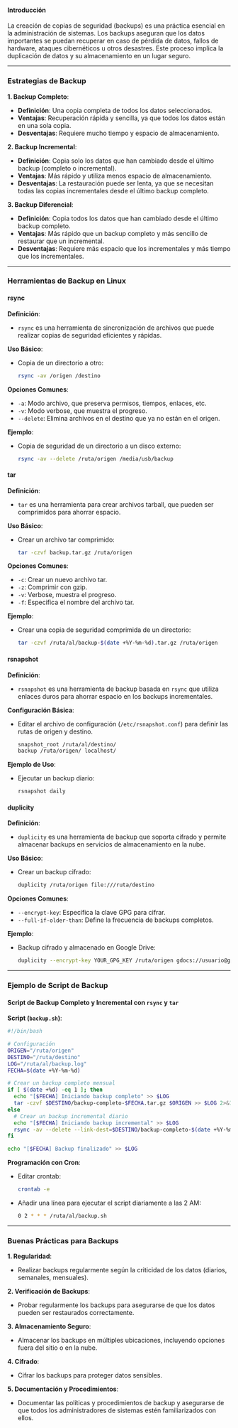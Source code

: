 
#### Introducción

La creación de copias de seguridad (backups) es una práctica esencial en la administración de sistemas. Los backups aseguran que los datos importantes se puedan recuperar en caso de pérdida de datos, fallos de hardware, ataques cibernéticos u otros desastres. Este proceso implica la duplicación de datos y su almacenamiento en un lugar seguro.

---

### Estrategias de Backup

**1. Backup Completo**:
- **Definición**: Una copia completa de todos los datos seleccionados.
- **Ventajas**: Recuperación rápida y sencilla, ya que todos los datos están en una sola copia.
- **Desventajas**: Requiere mucho tiempo y espacio de almacenamiento.

**2. Backup Incremental**:
- **Definición**: Copia solo los datos que han cambiado desde el último backup (completo o incremental).
- **Ventajas**: Más rápido y utiliza menos espacio de almacenamiento.
- **Desventajas**: La restauración puede ser lenta, ya que se necesitan todas las copias incrementales desde el último backup completo.

**3. Backup Diferencial**:
- **Definición**: Copia todos los datos que han cambiado desde el último backup completo.
- **Ventajas**: Más rápido que un backup completo y más sencillo de restaurar que un incremental.
- **Desventajas**: Requiere más espacio que los incrementales y más tiempo que los incrementales.

---

### Herramientas de Backup en Linux

#### rsync

**Definición**:
- `rsync` es una herramienta de sincronización de archivos que puede realizar copias de seguridad eficientes y rápidas.

**Uso Básico**:
- Copia de un directorio a otro:
  ```bash
  rsync -av /origen /destino
  ```

**Opciones Comunes**:
- `-a`: Modo archivo, que preserva permisos, tiempos, enlaces, etc.
- `-v`: Modo verbose, que muestra el progreso.
- `--delete`: Elimina archivos en el destino que ya no están en el origen.

**Ejemplo**:
- Copia de seguridad de un directorio a un disco externo:
  ```bash
  rsync -av --delete /ruta/origen /media/usb/backup
  ```

#### tar

**Definición**:
- `tar` es una herramienta para crear archivos tarball, que pueden ser comprimidos para ahorrar espacio.

**Uso Básico**:
- Crear un archivo tar comprimido:
  ```bash
  tar -czvf backup.tar.gz /ruta/origen
  ```

**Opciones Comunes**:
- `-c`: Crear un nuevo archivo tar.
- `-z`: Comprimir con gzip.
- `-v`: Verbose, muestra el progreso.
- `-f`: Especifica el nombre del archivo tar.

**Ejemplo**:
- Crear una copia de seguridad comprimida de un directorio:
  ```bash
  tar -czvf /ruta/al/backup-$(date +%Y-%m-%d).tar.gz /ruta/origen
  ```

#### rsnapshot

**Definición**:
- `rsnapshot` es una herramienta de backup basada en `rsync` que utiliza enlaces duros para ahorrar espacio en los backups incrementales.

**Configuración Básica**:
- Editar el archivo de configuración (`/etc/rsnapshot.conf`) para definir las rutas de origen y destino.
  ```bash
  snapshot_root /ruta/al/destino/
  backup /ruta/origen/ localhost/
  ```

**Ejemplo de Uso**:
- Ejecutar un backup diario:
  ```bash
  rsnapshot daily
  ```

#### duplicity

**Definición**:
- `duplicity` es una herramienta de backup que soporta cifrado y permite almacenar backups en servicios de almacenamiento en la nube.

**Uso Básico**:
- Crear un backup cifrado:
  ```bash
  duplicity /ruta/origen file:///ruta/destino
  ```

**Opciones Comunes**:
- `--encrypt-key`: Especifica la clave GPG para cifrar.
- `--full-if-older-than`: Define la frecuencia de backups completos.

**Ejemplo**:
- Backup cifrado y almacenado en Google Drive:
  ```bash
  duplicity --encrypt-key YOUR_GPG_KEY /ruta/origen gdocs://usuario@gmail.com/backup
  ```

---

### Ejemplo de Script de Backup

#### Script de Backup Completo y Incremental con `rsync` y `tar`

**Script (`backup.sh`)**:
```bash
#!/bin/bash

# Configuración
ORIGEN="/ruta/origen"
DESTINO="/ruta/destino"
LOG="/ruta/al/backup.log"
FECHA=$(date +%Y-%m-%d)

# Crear un backup completo mensual
if [ $(date +%d) -eq 1 ]; then
  echo "[$FECHA] Iniciando backup completo" >> $LOG
  tar -czvf $DESTINO/backup-completo-$FECHA.tar.gz $ORIGEN >> $LOG 2>&1
else
  # Crear un backup incremental diario
  echo "[$FECHA] Iniciando backup incremental" >> $LOG
  rsync -av --delete --link-dest=$DESTINO/backup-completo-$(date +%Y-%m)-01/ $ORIGEN $DESTINO/incremental-$FECHA/ >> $LOG 2>&1
fi

echo "[$FECHA] Backup finalizado" >> $LOG
```

**Programación con Cron**:
- Editar crontab:
  ```bash
  crontab -e
  ```
- Añadir una línea para ejecutar el script diariamente a las 2 AM:
  ```bash
  0 2 * * * /ruta/al/backup.sh
  ```

---

### Buenas Prácticas para Backups

**1. Regularidad**:
- Realizar backups regularmente según la criticidad de los datos (diarios, semanales, mensuales).

**2. Verificación de Backups**:
- Probar regularmente los backups para asegurarse de que los datos pueden ser restaurados correctamente.

**3. Almacenamiento Seguro**:
- Almacenar los backups en múltiples ubicaciones, incluyendo opciones fuera del sitio o en la nube.

**4. Cifrado**:
- Cifrar los backups para proteger datos sensibles.

**5. Documentación y Procedimientos**:
- Documentar las políticas y procedimientos de backup y asegurarse de que todos los administradores de sistemas estén familiarizados con ellos.
